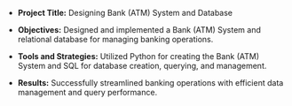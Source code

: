 - **Project Title:** Designing Bank (ATM) System and Database

- **Objectives:** Designed and implemented a Bank (ATM) System and relational database for managing banking operations.

- **Tools and Strategies:** Utilized Python for creating the Bank (ATM) System and SQL for database creation, querying, and management.

- **Results:** Successfully streamlined banking operations with efficient data management and query performance.

